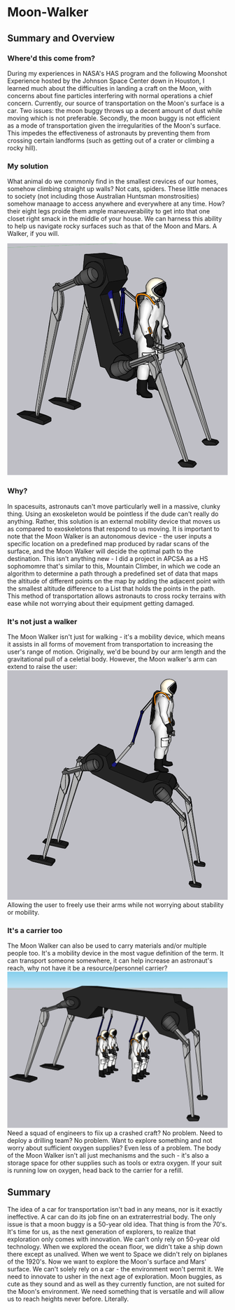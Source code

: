 # Moon-Walker
## Summary and Overview
### Where'd this come from?
During my experiences in NASA's HAS program and the following Moonshot Experience hosted by the Johnson Space Center down in Houston, I learned much about the difficulties in landing a craft on the Moon, with concerns about fine particles interfering with normal operations a chief concern. Currently, our source of transportation on the Moon's surface is a car. Two issues: the moon buggy throws up a decent amount of dust while moving which is not preferable. Secondly, the moon buggy is not efficient as a mode of transportation given the irregularities of the Moon's surface. This impedes the effectiveness of astronauts by preventing them from crossing certain landforms (such as getting out of a crater or climbing a rocky hill). 

### My solution
What animal do we commonly find in the smallest crevices of our homes, somehow climbing straight up walls? Not cats, spiders. These little menaces to society (not including those Australian Huntsman monstrosities) somehow manaage to access anywhere and everywhere at any time. How? their eight legs proide them ample maneuverability to get into that one closet right smack in the middle of your house. We can harness this ability to help us navigate rocky surfaces such as that of the Moon and Mars. A Walker, if you will.

<img src="https://github.com/danjulsj/Moon-Walker/blob/main/moon%20walker%20images/NormalView.png"/>

### Why?
In spacesuits, astronauts can't move particularly well in a massive, clunky thing. Using an exoskeleton would be pointless if the dude can't really do anything. Rather, this solution is an external mobility device that moves us as compared to exoskeletons that respond to us moving. 
It is important to note that the Moon Walker is an autonomous device - the user inputs a specific location on a predefined map produced by radar scans of the surface, and the Moon Walker will decide the optimal path to the destination. This isn't anything new - I did a project in APCSA as a HS sophomomre that's similar to this, Mountain Climber, in which we code an algorithm to determine a path through a predefined set of data that maps the altitude of different points on the map by adding the adjacent point with the smallest altitude difference to a List that holds the points in the path. 
This method of transportation allows astronauts to cross rocky terrains with ease while not worrying about their equipment getting damaged. 

### It's not just a walker
The Moon Walker isn't just for walking - it's a mobility device, which means it assists in all forms of movement from transportation to increasing the user's range of motion. Originally, we'd be bound by our arm length and the gravitational pull of a celetial body. However, the Moon walker's arm can extend to raise the user:
<img src="https://github.com/danjulsj/Moon-Walker/blob/main/moon%20walker%20images/Extended2View.png"/>
Allowing the user to freely use their arms while not worrying about stability or mobility.

### It's a carrier too
The Moon Walker can also be used to carry materials and/or multiple people too. It's a mobility device in the most vague definition of the term. It can transport someone somewhere, it can help increase an astronaut's reach, why not have it be a resource/personnel carrier? 
<img src="https://github.com/danjulsj/Moon-Walker/blob/main/moon%20walker%20images/CarrierVersion.png"/>
Need a squad of engineers to fiix up a crashed craft? No problem. Need to deploy a drilling team? No problem. Want to explore something and not worry about sufficient oxygen supplies? Even less of a problem. The body of the Moon Walker isn't all just mechanisms and the such - it's also a storage space for other supplies such as tools or extra oxygen. If your suit is running low on oxygen, head back to the carrier for a refill. 

## Summary
The idea of a car for transportation isn't bad in any means, nor is it exactly ineffective. A car can do its job fine on an extraterrestrial body. The only issue is that a moon buggy is a 50-year old idea. That thing is from the 70's. It's time for us, as the next generation of explorers, to realize that exploration only comes with innovation. We can't only rely on 50-year old technology. When we explored the ocean floor, we didn't take a ship down there except as unalived. When we went to Space we didn't rely on biplanes of the 1920's. Now we want to explore the Moon's surface and Mars' surface. We can't solely rely on a car - the environment won't permit it. We need to innovate to usher in the next age of exploration. Moon buggies, as cute as they sound and as well as they currently function, are not suited for the Moon's environment. We need something that is versatile and will allow us to reach heights never before. Literally. 
